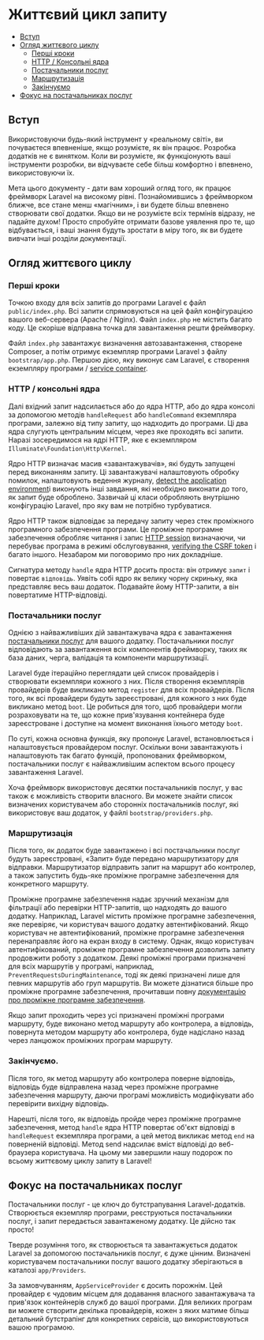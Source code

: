 # Життєвий цикл запиту

- [Вступ](#introduction)
- [Огляд життєвого циклу](#lifecycle-overview)
    - [Перші кроки](#first-steps)
    - [HTTP / Консольні ядра](#http-console-kernels)
    - [Постачальники послуг](#service-providers)
    - [Маршрутизація](#routing)
    - [Закінчуємо](#finishing-up)
- [Фокус на постачальниках послуг](#focus-on-service-providers)

<a name="introduction"></a>
## Вступ

Використовуючи будь-який інструмент у «реальному світі», ви почуваєтеся впевненіше, якщо розумієте, як він працює. Розробка додатків не є винятком. Коли ви розумієте, як функціонують ваші інструменти розробки, ви відчуваєте себе більш комфортно і впевнено, використовуючи їх.

Мета цього документу - дати вам хороший огляд того, як працює фреймворк Laravel на високому рівні. Познайомившись з фреймворком ближче, все стане менш «магічним», і ви будете більш впевнено створювати свої додатки. Якщо ви не розумієте всіх термінів відразу, не падайте духом! Просто спробуйте отримати базове уявлення про те, що відбувається, і ваші знання будуть зростати в міру того, як ви будете вивчати інші розділи документації.

<a name="lifecycle-overview"></a>
## Огляд життєвого циклу

<a name="first-steps"></a>
### Перші кроки

Точкою входу для всіх запитів до програми Laravel є файл `public/index.php`. Всі запити спрямовуються на цей файл конфігурацією вашого веб-сервера (Apache / Nginx). Файл `index.php` не містить багато коду. Це скоріше відправна точка для завантаження решти фреймворку.

Файл `index.php` завантажує визначення автозавантаження, створене Composer, а потім отримує екземпляр програми Laravel з файлу `bootstrap/app.php`. Першою дією, яку виконує сам Laravel, є створення екземпляру програми / [service container](/docs/{{version}}/container).

<a name="http-console-kernels"></a>
### HTTP / консольні ядра

Далі вхідний запит надсилається або до ядра HTTP, або до ядра консолі за допомогою методів `handleRequest` або `handleCommand` екземпляра програми, залежно від типу запиту, що надходить до програми. Ці два ядра слугують центральним місцем, через яке проходять всі запити. Наразі зосередимося на ядрі HTTP, яке є екземпляром `Illuminate\Foundation\Http\Kernel`.

Ядро HTTP визначає масив «завантажувачів», які будуть запущені перед виконанням запиту. Ці завантажувачі налаштовують обробку помилок, налаштовують ведення журналу, [detect the application environment](/docs/{{version}}/configuration#environment-configuration)і виконують інші завдання, які необхідно виконати до того, як запит буде оброблено. Зазвичай ці класи обробляють внутрішню конфігурацію Laravel, про яку вам не потрібно турбуватися.

Ядро HTTP також відповідає за передачу запиту через стек проміжного програмного забезпечення програми. Це проміжне програмне забезпечення обробляє читання і запис [HTTP session](/docs/{{version}}/session) визначаючи, чи перебуває програма в режимі обслуговування, [verifying the CSRF token](/docs/{{version}}/csrf) і багато іншого. Незабаром ми поговоримо про них докладніше.

Сигнатура методу `handle` ядра HTTP досить проста: він отримує `запит` і повертає `відповідь`. Уявіть собі ядро як велику чорну скриньку, яка представляє весь ваш додаток. Подавайте йому HTTP-запити, а він повертатиме HTTP-відповіді.

<a name="service-providers"></a>
### Постачальники послуг

Однією з найважливіших дій завантажувача ядра є завантаження [постачальники послуг](/docs/{{version}}/providers) для вашого додатку. Постачальники послуг відповідають за завантаження всіх компонентів фреймворку, таких як база даних, черга, валідація та компоненти маршрутизації.

Laravel буде ітераційно переглядати цей список провайдерів і створювати екземпляри кожного з них. Після створення екземплярів провайдерів буде викликано метод `register` для всіх провайдерів. Після того, як всі провайдери будуть зареєстровані, для кожного з них буде викликано метод `boot`. Це робиться для того, щоб провайдери могли розраховувати на те, що кожне прив'язування контейнера буде зареєстроване і доступне на момент виконання їхнього методу `boot`.

По суті, кожна основна функція, яку пропонує Laravel, встановлюється і налаштовується провайдером послуг. Оскільки вони завантажують і налаштовують так багато функцій, пропонованих фреймворком, постачальники послуг є найважливішим аспектом всього процесу завантаження Laravel.

Хоча фреймворк використовує десятки постачальників послуг, у вас також є можливість створити власного. Ви можете знайти список визначених користувачем або сторонніх постачальників послуг, які використовує ваш додаток, у файлі `bootstrap/providers.php`.

<a name="routing"></a>
### Маршрутизація

Після того, як додаток буде завантажено і всі постачальники послуг будуть зареєстровані, «Запит» буде передано маршрутизатору для відправки. Маршрутизатор відправить запит на маршрут або контролер, а також запустить будь-яке проміжне програмне забезпечення для конкретного маршруту.

Проміжне програмне забезпечення надає зручний механізм для фільтрації або перевірки HTTP-запитів, що надходять до вашого додатку. Наприклад, Laravel містить проміжне програмне забезпечення, яке перевіряє, чи користувач вашого додатку автентифікований. Якщо користувач не автентифікований, проміжне програмне забезпечення перенаправляє його на екран входу в систему. Однак, якщо користувач автентифікований, проміжне програмне забезпечення дозволить запиту продовжити роботу з додатком. Деякі проміжні програми призначені для всіх маршрутів у програмі, наприклад, `PreventRequestsDuringMaintenance`, тоді як деякі призначені лише для певних маршрутів або груп маршрутів. Ви можете дізнатися більше про проміжне програмне забезпечення, прочитавши повну [документацію про проміжне програмне забезпечення](/docs/{{version}}/middleware).

Якщо запит проходить через усі призначені проміжні програми маршруту, буде виконано метод маршруту або контролера, а відповідь, повернута методом маршруту або контролера, буде надіслано назад через ланцюжок проміжних програм маршруту.

<a name="finishing-up"></a>
### Закінчуємо.

Після того, як метод маршруту або контролера поверне відповідь, відповідь буде відправлена назад через проміжне програмне забезпечення маршруту, даючи програмі можливість модифікувати або перевірити вихідну відповідь.

Нарешті, після того, як відповідь пройде через проміжне програмне забезпечення, метод `handle` ядра HTTP повертає об'єкт відповіді в `handleRequest` екземпляра програми, а цей метод викликає метод `end` на поверненій відповіді. Метод send надсилає вміст відповіді до веб-браузера користувача. На цьому ми завершили нашу подорож по всьому життєвому циклу запиту в Laravel!

<a name="focus-on-service-providers"></a>
## Фокус на постачальниках послуг

Постачальники послуг - це ключ до бутстрапування Laravel-додатків. Створюється екземпляр програми, реєструються постачальники послуг, і запит передається завантаженому додатку. Це дійсно так просто!

Тверде розуміння того, як створюється та завантажується додаток Laravel за допомогою постачальників послуг, є дуже цінним. Визначені користувачем постачальники послуг вашого додатку зберігаються в каталозі `app/Providers`.

За замовчуванням, `AppServiceProvider` є досить порожнім. Цей провайдер є чудовим місцем для додавання власного завантажувача та прив'язок контейнерів служб до вашої програми. Для великих програм ви можете створити декілька провайдерів, кожен з яких матиме більш детальний бутстрапінг для конкретних сервісів, що використовуються вашою програмою.
